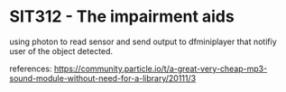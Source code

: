# SIT312 - The impairment aids
using photon to read sensor and send output to dfminiplayer that notifiy user of the object detected.

references:
https://community.particle.io/t/a-great-very-cheap-mp3-sound-module-without-need-for-a-library/20111/3
